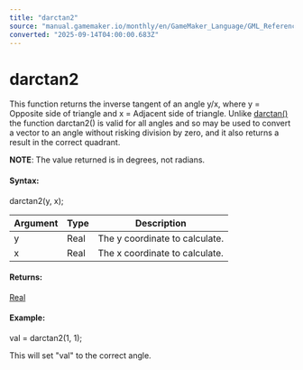 ```yaml
---
title: "darctan2"
source: "manual.gamemaker.io/monthly/en/GameMaker_Language/GML_Reference/Maths_And_Numbers/Angles_And_Distance/darctan2.htm"
converted: "2025-09-14T04:00:00.683Z"
---
```


# darctan2

This function returns the inverse tangent of an angle y/x, where y = Opposite side of triangle and x = Adjacent side of triangle. Unlike [darctan()](darctan.md) the function darctan2() is valid for all angles and so may be used to convert a vector to an angle without risking division by zero, and it also returns a result in the correct quadrant.

**NOTE**: The value returned is in degrees, not radians.

#### Syntax:

darctan2(y, x);

| Argument | Type | Description |
| --- | --- | --- |
| y | Real | The y coordinate to calculate. |
| x | Real | The x coordinate to calculate. |

#### Returns:

[Real](../../../GML_Overview/Data_Types.md)

#### Example:

val = darctan2(1, 1);

This will set "val" to the correct angle.